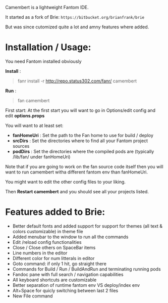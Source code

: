 Camembert is a lightweight Fantom IDE.

It started as a fork of Brie: `https://bitbucket.org/brianfrank/brie`

But was since cutomized quite a lot and amny features where added.

# Installation / Usage:
You need Fantom installed obviously

**Install** :
> fanr install -r http://repo.status302.com/fanr/ camembert

**Run** :
> fan camembert

First start: At the first start you will want to go in Options/edit config and edit **options.props**

You will want to at least set:

* **fanHomeUri** : Set the path to the Fan home to use for build / deploy
* **srcDirs**    : Set the directories where to find all your Fantom project sources
* **podDirs**    : Set the directories where the compiled pods are (typically /lib/fan/ under fanHomeUri)

Note that if you are going to work on the fan source code itself then you will want to run camembert witha different fantom env than fanHomeUri.

You might want to edit the other config files to your liking.

Then **Restart camembert** and you should see all your projects listed.

# Features added to Brie:
* Better default fonts and added support for support for themes (all text & colors customizable) in theme file
* Added menubar to the window to run all the commands
* Edit /reload config functionalities
* Close / Close others on SpaceBar items
* Line numbers in the editor
* Different color for num litterals in editor
* Goto command: if only 1 hit, go straight there
* Commands for Build / Run / BuildAndRun and terminating running pods
* Fandoc pane with full search / navigation capabilities
* All keyboard shortcuts are customizable
* Better separation of runtime fantom env VS deploy/index env
* Alt+Space for quicly switching between last 2 files
* New File command